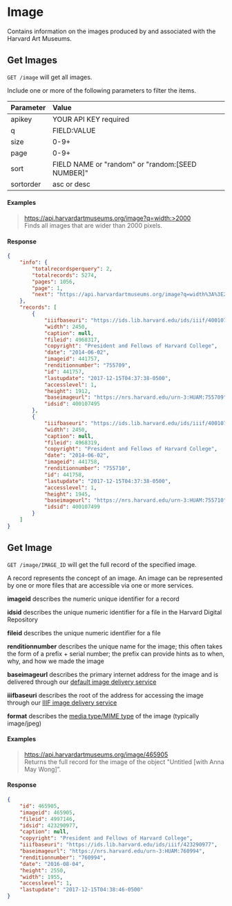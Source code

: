 # Image

Contains information on the images produced by and associated with the Harvard Art Museums. 

## Get Images

`GET /image` will get all images.

Include one or more of the following parameters to filter the items.

| Parameter | Value |
| :--------- | :----- |
| apikey | YOUR API KEY required |
| q | FIELD:VALUE |
| size | 0-9+ |
| page | 0-9+ |
| sort | FIELD NAME or "random" or "random:[SEED NUMBER]" |
| sortorder | asc or desc |

#### Examples

> https://api.harvardartmuseums.org/image?q=width:>2000  
> Finds all images that are wider than 2000 pixels.  

#### Response

```json
{
    "info": {
        "totalrecordsperquery": 2,
        "totalrecords": 5274,
        "pages": 1056,
        "page": 1,
        "next": "https://api.harvardartmuseums.org/image?q=width%3A%3E2000&page=2&size=2"
    },
    "records": [
        {
            "iiifbaseuri": "https://ids.lib.harvard.edu/ids/iiif/400107495",
            "width": 2450,
            "caption": null,
            "fileid": 4968317,
            "copyright": "President and Fellows of Harvard College",
            "date": "2014-06-02",
            "imageid": 441757,
            "renditionnumber": "755709",
            "id": 441757,
            "lastupdate": "2017-12-15T04:37:38-0500",
            "accesslevel": 1,
            "height": 1912,
            "baseimageurl": "https://nrs.harvard.edu/urn-3:HUAM:755709",
            "idsid": 400107495
        },
        {
            "iiifbaseuri": "https://ids.lib.harvard.edu/ids/iiif/400107499",
            "width": 2450,
            "caption": null,
            "fileid": 4968319,
            "copyright": "President and Fellows of Harvard College",
            "date": "2014-06-02",
            "imageid": 441758,
            "renditionnumber": "755710",
            "id": 441758,
            "lastupdate": "2017-12-15T04:37:38-0500",
            "accesslevel": 1,
            "height": 1945,
            "baseimageurl": "https://nrs.harvard.edu/urn-3:HUAM:755710",
            "idsid": 400107499
        }
    ]
}
```

## Get Image

`GET /image/IMAGE_ID` will get the full record of the specified image.

A record represents the concept of an image. An image can be represented by one or more files that are accessible via one or more services.

**imageid** describes the numeric unique identifier for a record    

**idsid** describes the unique numeric identifier for a file in the Harvard Digital Repository  

**fileid** describes the unique numeric identifier for a file  

**renditionnumber** describes the unique name for the image; this often takes the form of a prefix + serial number; the prefix can provide hints as to when, why, and how we made the image   

**baseimageurl** describes the primary internet address for the image and is delivered through our [default image delivery service](https://github.com/harvardartmuseums/api-docs#default-service)  

**iiifbaseuri** describes the root of the address for accessing the image through our [IIIF image delivery service](https://github.com/harvardartmuseums/api-docs#iiif)  

**format** describes the [media type/MIME type](https://www.iana.org/assignments/media-types/media-types.xhtml) of the image (typically image/jpeg)  


#### Examples

> https://api.harvardartmuseums.org/image/465905  
> Returns the full record for the image of the object "Untitled [with Anna May Wong]”.  

#### Response

```json
{
    "id": 465905,
    "imageid": 465905,
    "fileid": 4997146,
    "idsid": 423290977,
    "caption": null,
    "copyright": "President and Fellows of Harvard College",
    "iiifbaseuri": "https://ids.lib.harvard.edu/ids/iiif/423290977",
    "baseimageurl": "https://nrs.harvard.edu/urn-3:HUAM:760994",
    "renditionnumber": "760994",
    "date": "2016-08-04",
    "height": 2550,
    "width": 1955,
    "accesslevel": 1,
    "lastupdate": "2017-12-15T04:38:46-0500"
}
```
